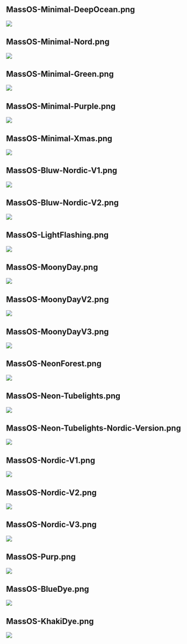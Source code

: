 ## MassOS-Minimal-DeepOcean.png 
![](Wallpapers/MassOS-Minimal-DeepOcean.png)
## MassOS-Minimal-Nord.png
![](Wallpapers/MassOS-Minimal-Nord.png)
## MassOS-Minimal-Green.png
![](Wallpapers/MassOS-Minimal-Green.png)
## MassOS-Minimal-Purple.png
![](Wallpapers/MassOS-Minimal-Purple.png)
## MassOS-Minimal-Xmas.png
![](Wallpapers/MassOS-Minimal-Xmas.png)
## MassOS-Bluw-Nordic-V1.png
![](Wallpapers/MassOS-Bluw-Nordic-V1.png)
## MassOS-Bluw-Nordic-V2.png
![](Wallpapers/MassOS-Bluw-Nordic-V2.png)
## MassOS-LightFlashing.png
![](Wallpapers/MassOS-LightFlashing.png)
## MassOS-MoonyDay.png
![](Wallpapers/MassOS-MoonyDay.png)
## MassOS-MoonyDayV2.png
![](Wallpapers/MassOS-MoonyDayV2.png)
## MassOS-MoonyDayV3.png
![](Wallpapers/MassOS-MoonyDayV3.png)
## MassOS-NeonForest.png
![](Wallpapers/Forest.png)
## MassOS-Neon-Tubelights.png
![](Wallpapers/MassOS-Neon-Tubelights.png)
## MassOS-Neon-Tubelights-Nordic-Version.png
![](Wallpapers/MassOS-Neon-Tubelights-Nordic-Version.png)
## MassOS-Nordic-V1.png
![](Wallpapers/MassOS-Nordic-V1.png)
## MassOS-Nordic-V2.png
![](Wallpapers/MassOS-Nordic-V2.png)
## MassOS-Nordic-V3.png
![](Wallpapers/MassOS-Nordic-V3.png)
## MassOS-Purp.png
![](Wallpapers/MassOS-Purp.png)
## MassOS-BlueDye.png
![](Wallpapers/MassOS-BlueDye.png)
## MassOS-KhakiDye.png
![](Wallpapers/MassOS-KhakiDye.png)



